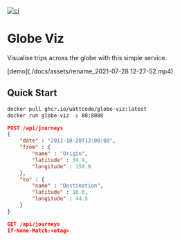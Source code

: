 [![ci](https://github.com/wattcode/shipments-viz/actions/workflows/github-build.yml/badge.svg?branch=main)](https://github.com/wattcode/shipments-viz/actions/workflows/github-build.yml)

# Globe Viz

Visualise trips across the globe with this simple service.

[demo](./docs/assets/rename_2021-07-28 12-27-52.mp4)

## Quick Start

```sh
docker pull ghcr.io/wattcode/globe-viz:latest
docker run globe-viz -p 80:8080
```

```json
POST /api/journeys
{
    "date" : "2011-10-20T13:00:00",
    "from" : {
        "name" : "Origin",
        "latitude" : 34.9,
        "longitude" : 150.9
    },
    "to" : {
        "name" : "Destination",
        "latitude" : 10.0,
        "longitude" : 44.5
    }
}
```

```json
GET /api/journeys
If-None-Match:<etag>
```